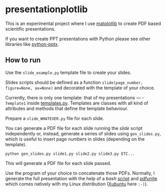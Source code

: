 # presentationplotlib

This is an experimental project where I use [matplotlib](https://matplotlib.org/) to create PDF based scientific presentations.

If you want to create PPT presentations with Python please see other libraries like [python-pptx](https://python-pptx.readthedocs.io/en/latest/index.html).

## How to run

Use the `slide_example.py` template file to create your slides.  

Slides scripts should be defined as a function `slide(page_number, figure=None, ax=None)` and decorated with the template of your choice.  

Currently, there is only one template: that of my presentations `¬¬` - `Template1` inside [templates.py](https://github.com/joaomcteixeira/presentationplotlib/blob/master/templates.py). Templates are classes with all kind of attributes and methods that define the template behaviour.  

Prepare a `slide_WHATEVER.py` file for each slide.

You can generate a PDF file for each slide running the _slide_ script independently or, instead, generate a series of slides using `gen_slides.py`, which is useful to insert page numbers in slides (depending on the template).

```
python gen_slides.py slide1.py slide2.py slide3.py ETC...
```

This will generate a PDF file for each slide passed.

Use the program of your choice to concatenate those PDFs. Normally, I generate the full presentation with the help of a *bash* [script](https://github.com/joaomcteixeira/presentationplotlib/blob/master/make_slides.sh) and [pdfunite](http://www.manpagez.com/man/1/pdfunite/) which comes natively with my Linux distribution ([Xubuntu](https://xubuntu.org/) here `:-)`).
